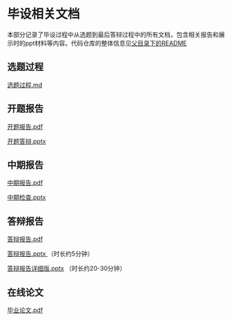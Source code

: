 # 毕设相关文档

本部分记录了毕设过程中从选题到最后答辩过程中的所有文档，包含相关报告和展示时的ppt材料等内容。代码仓库的整体信息见[父目录下的README](../README.md)

## 选题过程
[选题过程.md](./选题过程.md)

## 开题报告
[开题报告.pdf](./%E5%BC%80%E9%A2%98%E6%8A%A5%E5%91%8A.pdf)

[开题答辩.pptx](%E5%BC%80%E9%A2%98%E7%AD%94%E8%BE%A9.pptx)
## 中期报告
[中期报告.pdf](./%E4%B8%AD%E6%9C%9F%E6%8A%A5%E5%91%8A.pdf)

[中期检查.pptx](./%E4%B8%AD%E6%9C%9F%E6%A3%80%E6%9F%A5.pptx)
## 答辩报告
[答辩报告.pdf](./%E7%AD%94%E8%BE%A9%E6%8A%A5%E5%91%8A.pdf)

[答辩报告.pptx ](./%E7%AD%94%E8%BE%A9%E6%8A%A5%E5%91%8A.pptx)（时长约5分钟）

[答辩报告详细版.pptx](./%E7%AD%94%E8%BE%A9%E6%8A%A5%E5%91%8A%E8%AF%A6%E7%BB%86%E7%89%88.pptx) （时长约20-30分钟）
## 在线论文

[毕业论文.pdf](./%E6%AF%95%E4%B8%9A%E8%AE%BA%E6%96%87.pdf)
